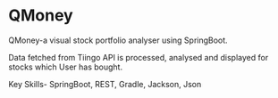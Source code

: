 # QMoney

QMoney-a visual stock portfolio analyser using SpringBoot.

Data fetched from Tiingo API is processed, analysed and displayed for stocks which User
has bought.

Key Skills- SpringBoot, REST, Gradle, Jackson, Json
